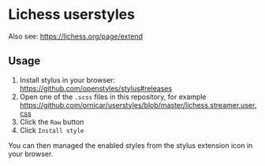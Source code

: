 # Lichess userstyles

Also see: https://lichess.org/page/extend

## Usage

1. Install stylus in your browser: https://github.com/openstyles/stylus#releases
2. Open one of the `.scss` files in this repository, for example https://github.com/ornicar/userstyles/blob/master/lichess.streamer.user.css
3. Click the `Raw` button
4. Click `Install style`

You can then managed the enabled styles from the stylus extension icon in your browser.
